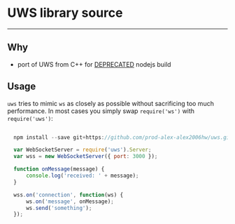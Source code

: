 # UWS library source
-------------------

## Why

- port of UWS from C++ for [DEPRECATED](https://www.reddit.com/r/node/comments/91kgte/uws_has_been_deprecated) nodejs build

## Usage
`uws` tries to mimic `ws` as closely as possible without sacrificing too much performance. In most cases you simply swap `require('ws')` with `require('uws')`:

```javascript

  npm install --save git+https://github.com/prod-alex-alex2006hw/uws.git

  var WebSocketServer = require('uws').Server;
  var wss = new WebSocketServer({ port: 3000 });

  function onMessage(message) {
      console.log('received: ' + message);
  }

  wss.on('connection', function(ws) {
      ws.on('message', onMessage);
      ws.send('something');
  });

```

